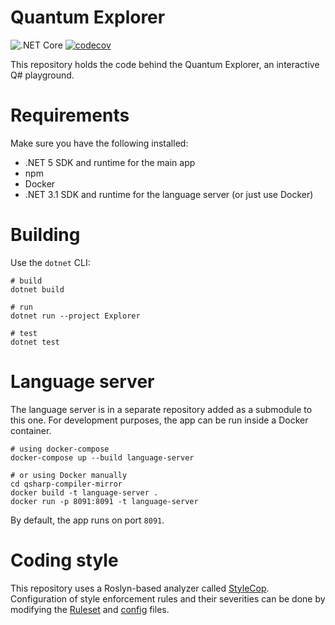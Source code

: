 # Quantum Explorer
![.NET Core](https://github.com/JakuJ/quantum-explorer/workflows/.NET%20Core/badge.svg)
[![codecov](https://codecov.io/gh/JakuJ/quantum-explorer/branch/develop/graph/badge.svg?token=D74R7H1V3O)](https://codecov.io/gh/JakuJ/quantum-explorer)

This repository holds the code behind the Quantum Explorer, an interactive Q# playground.

# Requirements

Make sure you have the following installed:

- .NET 5 SDK and runtime for the main app
- npm
- Docker
- .NET 3.1 SDK and runtime for the language server (or just use Docker)

# Building

Use the `dotnet` CLI:

```shell
# build
dotnet build
    
# run
dotnet run --project Explorer

# test
dotnet test
```

# Language server

The language server is in a separate repository added as a submodule to this one. For development purposes, the app can be run inside a Docker container.

```shell
# using docker-compose
docker-compose up --build language-server

# or using Docker manually
cd qsharp-compiler-mirror
docker build -t language-server .
docker run -p 8091:8091 -t language-server
```

By default, the app runs on port `8091`.

# Coding style
This repository uses a Roslyn-based analyzer called [StyleCop](https://github.com/DotNetAnalyzers/StyleCopAnalyzers).
Configuration of style enforcement rules and their severities can be done by modifying the [Ruleset](msbuild/Common.ruleset) and [config](msbuild/stylecop.json) files.
